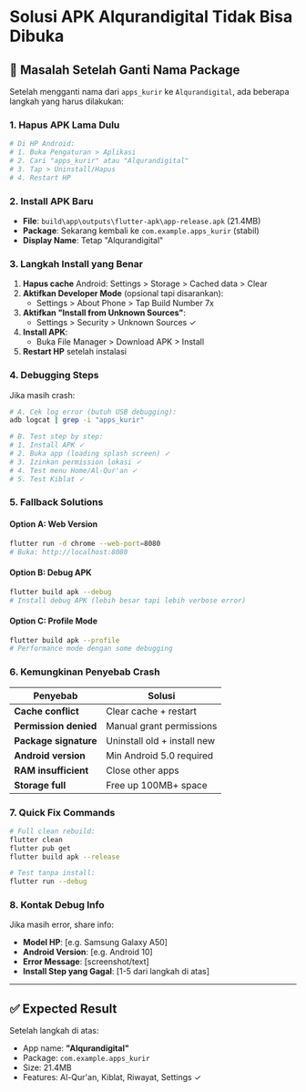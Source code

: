 # Solusi APK Alqurandigital Tidak Bisa Dibuka

## 🚨 Masalah Setelah Ganti Nama Package

Setelah mengganti nama dari `apps_kurir` ke `Alqurandigital`, ada beberapa langkah yang harus dilakukan:

### 1. Hapus APK Lama Dulu

```bash
# Di HP Android:
# 1. Buka Pengaturan > Aplikasi
# 2. Cari "apps_kurir" atau "Alqurandigital"
# 3. Tap > Uninstall/Hapus
# 4. Restart HP
```

### 2. Install APK Baru

- **File**: `build\app\outputs\flutter-apk\app-release.apk` (21.4MB)
- **Package**: Sekarang kembali ke `com.example.apps_kurir` (stabil)
- **Display Name**: Tetap "Alqurandigital"

### 3. Langkah Install yang Benar

1. **Hapus cache** Android: Settings > Storage > Cached data > Clear
2. **Aktifkan Developer Mode** (opsional tapi disarankan):
   - Settings > About Phone > Tap Build Number 7x
3. **Aktifkan "Install from Unknown Sources"**:
   - Settings > Security > Unknown Sources ✓
4. **Install APK**:
   - Buka File Manager > Download APK > Install
5. **Restart HP** setelah instalasi

### 4. Debugging Steps

Jika masih crash:

```bash
# A. Cek log error (butuh USB debugging):
adb logcat | grep -i "apps_kurir"

# B. Test step by step:
# 1. Install APK ✓
# 2. Buka app (loading splash screen) ✓
# 3. Izinkan permission lokasi ✓
# 4. Test menu Home/Al-Qur'an ✓
# 5. Test Kiblat ✓
```

### 5. Fallback Solutions

#### Option A: Web Version

```bash
flutter run -d chrome --web-port=8080
# Buka: http://localhost:8080
```

#### Option B: Debug APK

```bash
flutter build apk --debug
# Install debug APK (lebih besar tapi lebih verbose error)
```

#### Option C: Profile Mode

```bash
flutter build apk --profile
# Performance mode dengan some debugging
```

### 6. Kemungkinan Penyebab Crash

| Penyebab              | Solusi                      |
| --------------------- | --------------------------- |
| **Cache conflict**    | Clear cache + restart       |
| **Permission denied** | Manual grant permissions    |
| **Package signature** | Uninstall old + install new |
| **Android version**   | Min Android 5.0 required    |
| **RAM insufficient**  | Close other apps            |
| **Storage full**      | Free up 100MB+ space        |

### 7. Quick Fix Commands

```bash
# Full clean rebuild:
flutter clean
flutter pub get
flutter build apk --release

# Test tanpa install:
flutter run --debug
```

### 8. Kontak Debug Info

Jika masih error, share info:

- **Model HP**: [e.g. Samsung Galaxy A50]
- **Android Version**: [e.g. Android 10]
- **Error Message**: [screenshot/text]
- **Install Step yang Gagal**: [1-5 dari langkah di atas]

---

## ✅ Expected Result

Setelah langkah di atas:

- App name: **"Alqurandigital"**
- Package: `com.example.apps_kurir`
- Size: 21.4MB
- Features: Al-Qur'an, Kiblat, Riwayat, Settings ✓
